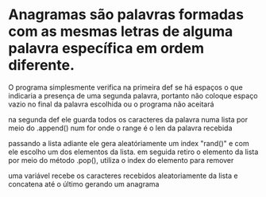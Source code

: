 # Anagramas são palavras formadas com as mesmas letras de alguma palavra específica em ordem diferente.

O programa simplesmente verifica na primeira def se há espaços o que indicaria a presença de uma segunda palavra, portanto não coloque espaço vazio no final da palavra escolhida ou o programa não aceitará 

na segunda def ele guarda todos os caracteres da palavra numa lista por meio do .append() num for onde o range é o len da palavra recebida

passando a lista adiante ele gera aleatóriamente um index "rand()" e com ele escolho um dos elementos da lista. em seguida retiro o elemento da lista por meio do método .pop(), utiliza o index do elemento para remover

uma variável recebe os caracteres recebidos aleatoriamente da lista e concatena até o último gerando um anagrama
